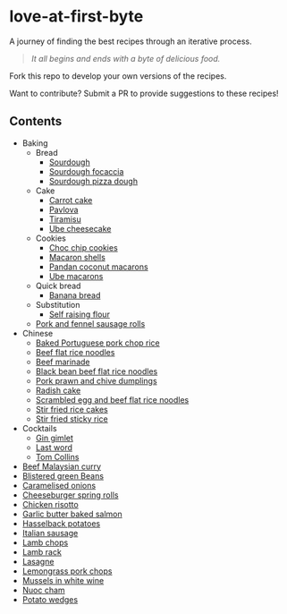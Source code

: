 # love-at-first-byte

A journey of finding the best recipes through an iterative process.

> _It all begins and ends with a byte of delicious food._

Fork this repo to develop your own versions of the recipes.

Want to contribute? Submit a PR to provide suggestions to these recipes!

## Contents

- Baking
  - Bread
    - [Sourdough](baking/bread/sourdough.md)
    - [Sourdough focaccia](baking/bread/sourdough_focaccia.md)
    - [Sourdough pizza dough](baking/bread/pizza_dough.md)
  - Cake
    - [Carrot cake](baking/cake/carrot_cake.md)
    - [Pavlova](baking/cake/pavlova.md)
    - [Tiramisu](baking/cake/tiramisu.md)
    - [Ube cheesecake](baking/cake/ube_cheesecake.md)
  - Cookies
    - [Choc chip cookies](baking/cookies/choc_chip_cookies.md)
    - [Macaron shells](baking/cookies/macaron_shells.md)
    - [Pandan coconut macarons](baking/cookies/pandan_coconut_macarons.md)
    - [Ube macarons](baking/cookies/ube_macarons.md)
  - Quick bread
    - [Banana bread](baking/quick_bread/banana_bread.md)
  - Substitution
    - [Self raising flour](baking/substitution/self_raising_flour.md)
  - [Pork and fennel sausage rolls](baking/pork_and_fennel_sausage_rolls.md)
- Chinese
  - [Baked Portuguese pork chop rice](chinese/baked_portuguese_pork_chop_rice.md)
  - [Beef flat rice noodles](chinese/beef_flat_rice_noodles.md)
  - [Beef marinade](chinese/beef_marinade.md)
  - [Black bean beef flat rice noodles](chinese/black_bean_beef_flat_rice_noodles.md)
  - [Pork prawn and chive dumplings](chinese/pork_prawn_chive_dumplings.md)
  - [Radish cake](chinese/radish_cake.md)
  - [Scrambled egg and beef flat rice noodles](chinese/scrambled_egg_and_beef_sauce.md)
  - [Stir fried rice cakes](chinese/stir_fried_rice_cakes.md)
  - [Stir fried sticky rice](chinese/stir_fried_sticky_rice.md)
- Cocktails
  - [Gin gimlet](cocktails/gin_gimlet.md)
  - [Last word](cocktails/last_word.md)
  - [Tom Collins](cocktails/tom_collins.md)
- [Beef Malaysian curry](beef_malaysian_curry.md)
- [Blistered green Beans](blistered-green-beans.md)
- [Caramelised onions](caramelised_onions.md)
- [Cheeseburger spring rolls](cheeseburger_spring_rolls.md)
- [Chicken risotto](chicken_risotto.md)
- [Garlic butter baked salmon](garlic_butter_baked_salmon.md)
- [Hasselback potatoes](hasselback_potatoes.md)
- [Italian sausage](italian_sausage.md)
- [Lamb chops](lamb_chops.md)
- [Lamb rack](lamb_rack.md)
- [Lasagne](lasagne.md)
- [Lemongrass pork chops](lemongrass_pork_chops.md)
- [Mussels in white wine](mussels_in_white_wine.md)
- [Nuoc cham](nuoc_cham.md)
- [Potato wedges](potato_wedges.md)
